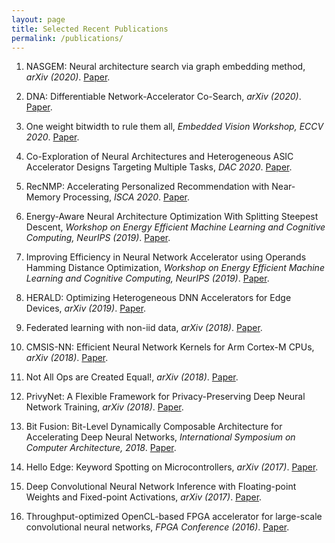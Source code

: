 ```yaml
---
layout: page
title: Selected Recent Publications
permalink: /publications/
---
```


1. NASGEM: Neural architecture search via graph embedding method,
*arXiv (2020)*. [Paper](https://arxiv.org/pdf/2007.04452.pdf).

1. DNA: Differentiable Network-Accelerator Co-Search,
*arXiv (2020)*. [Paper](https://arxiv.org/pdf/2010.14778.pdf).

1. One weight bitwidth to rule them all,
*Embedded Vision Workshop, ECCV 2020*. [Paper](https://arxiv.org/pdf/2008.09916.pdf).

1. Co-Exploration of Neural Architectures and Heterogeneous ASIC Accelerator 
Designs Targeting Multiple Tasks,
*DAC 2020*. [Paper](https://arxiv.org/pdf/2002.04116.pdf).

1. RecNMP: Accelerating Personalized Recommendation with Near-Memory Processing,
*ISCA 2020*. [Paper](https://arxiv.org/pdf/1912.12953.pdf).

1. Energy-Aware Neural Architecture Optimization With Splitting Steepest Descent, 
*Workshop on Energy Efficient Machine Learning and Cognitive Computing, NeurIPS (2019)*. [Paper](https://arxiv.org/pdf/1910.03103.pdf).

1. Improving Efficiency in Neural Network Accelerator using Operands Hamming Distance Optimization,
*Workshop on Energy Efficient Machine Learning and Cognitive Computing, NeurIPS (2019)*. [Paper](https://arxiv.org/pdf/2002.05293.pdf).

1. HERALD: Optimizing Heterogeneous DNN Accelerators for Edge Devices,
*arXiv (2019)*. [Paper](https://arxiv.org/pdf/1909.07437.pdf).

1. Federated learning with non-iid data,
*arXiv (2018)*. [Paper](https://arxiv.org/pdf/1806.00582.pdf).

1. CMSIS-NN: Efficient Neural Network Kernels for Arm Cortex-M CPUs,
*arXiv (2018)*. [Paper](https://arxiv.org/abs/1801.06601).

1. Not All Ops are Created Equal!,
*arXiv (2018)*. [Paper](https://arxiv.org/abs/1801.04326).

1. PrivyNet: A Flexible Framework for Privacy-Preserving Deep Neural Network Training,
*arXiv (2018)*. [Paper](https://arxiv.org/abs/1709.06161).

1. Bit Fusion: Bit-Level Dynamically Composable Architecture for Accelerating Deep Neural Networks, 
*International Symposium on Computer Architecture, 2018*. [Paper](https://arxiv.org/abs/1712.01507).

1. Hello Edge: Keyword Spotting on Microcontrollers, 
*arXiv (2017)*. [Paper](https://arxiv.org/abs/1711.07128).

1. Deep Convolutional Neural Network Inference with Floating-point Weights and Fixed-point Activations,
*arXiv (2017)*. [Paper](https://arxiv.org/abs/1703.03073).

1. Throughput-optimized OpenCL-based FPGA accelerator for large-scale convolutional neural networks,
*FPGA Conference (2016)*. [Paper](https://dl.acm.org/citation.cfm?id=2847276).
